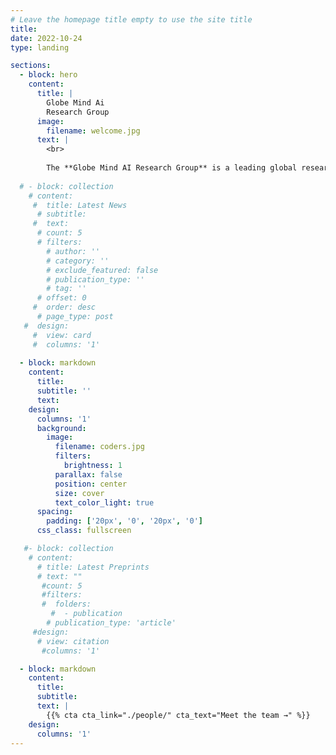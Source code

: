 ```yaml
---
# Leave the homepage title empty to use the site title
title:
date: 2022-10-24
type: landing

sections:
  - block: hero
    content:
      title: |
        Globe Mind Ai
        Research Group
      image:
        filename: welcome.jpg
      text: |
        <br>
        
        The **Globe Mind AI Research Group** is a leading global research group with extensive collaborations across top universities, research institutes, and               industry partners.
  
  # - block: collection
    # content:
     #  title: Latest News
      # subtitle:
     #  text:
      # count: 5
      # filters:
        # author: ''
        # category: ''
        # exclude_featured: false
        # publication_type: ''
        # tag: ''
      # offset: 0
     #  order: desc
      # page_type: post
   #  design:
     #  view: card
     #  columns: '1'
  
  - block: markdown
    content:
      title:
      subtitle: ''
      text:
    design:
      columns: '1'
      background:
        image: 
          filename: coders.jpg
          filters:
            brightness: 1
          parallax: false
          position: center
          size: cover
          text_color_light: true
      spacing:
        padding: ['20px', '0', '20px', '0']
      css_class: fullscreen

   #- block: collection
    # content:
      # title: Latest Preprints
      # text: ""
       #count: 5
       #filters:
       #  folders:
         #  - publication
        # publication_type: 'article'
     #design:
      # view: citation
       #columns: '1'

  - block: markdown
    content:
      title:
      subtitle:
      text: |
        {{% cta cta_link="./people/" cta_text="Meet the team →" %}}
    design:
      columns: '1'
---
```

